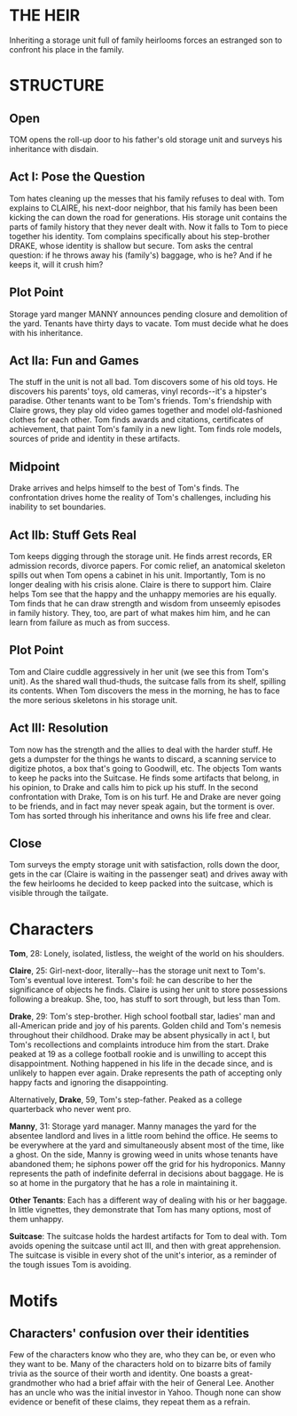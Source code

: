 THE HEIR
========

Inheriting a storage unit full of family heirlooms forces an estranged son to confront his place in the family.

STRUCTURE
=========

Open
----
TOM opens the roll-up door to his father's old storage unit and surveys his inheritance with disdain.

Act I: Pose the Question
-----
Tom hates cleaning up the messes that his family refuses to deal with.
Tom explains to CLAIRE, his next-door neighbor, that his family has been been kicking the can down the road for generations.
His storage unit contains the parts of family history that they never dealt with.
Now it falls to Tom to piece together his identity.
Tom complains specifically about his step-brother DRAKE, whose identity is shallow but secure.
Tom asks the central question: if he throws away his (family's) baggage, who is he?
And if he keeps it, will it crush him?

Plot Point
----------
Storage yard manger MANNY announces pending closure and demolition of the yard.
Tenants have thirty days to vacate.
Tom must decide what he does with his inheritance.

Act IIa: Fun and Games
-------
The stuff in the unit is not all bad.
Tom discovers some of his old toys.
He discovers his parents' toys, old cameras, vinyl records--it's a hipster's paradise.
Other tenants want to be Tom's friends.
Tom's friendship with Claire grows, they play old video games together and model old-fashioned clothes for each other.
Tom finds awards and citations, certificates of achievement, that paint Tom's family in a new light.
Tom finds role models, sources of pride and identity in these artifacts.

Midpoint
--------
Drake arrives and helps himself to the best of Tom's finds.
The confrontation drives home the reality of Tom's challenges, including his inability to set boundaries.

Act IIb: Stuff Gets Real
-------
Tom keeps digging through the storage unit.
He finds arrest records, ER admission records, divorce papers.
For comic relief, an anatomical skeleton spills out when Tom opens a cabinet in his unit.
Importantly, Tom is no longer dealing with his crisis alone.
Claire is there to support him.
Claire helps Tom see that the happy and the unhappy memories are his equally.
Tom finds that he can draw strength and wisdom from unseemly episodes in family history.
They, too, are part of what makes him him, and he can learn from failure as much as from success.

Plot Point
----------
Tom and Claire cuddle aggressively in her unit (we see this from Tom's unit).
As the shared wall thud-thuds, the suitcase falls from its shelf, spilling its contents.
When Tom discovers the mess in the morning, he has to face the more serious skeletons in his storage unit.

Act III: Resolution
-------
Tom now has the strength and the allies to deal with the harder stuff.
He gets a dumpster for the things he wants to discard, a scanning service to digitize photos, a box that's going to Goodwill, etc.
The objects Tom wants to keep he packs into the Suitcase.
He finds some artifacts that belong, in his opinion, to Drake and calls him to pick up his stuff.
In the second confrontation with Drake, Tom is on his turf.
He and Drake are never going to be friends, and in fact may never speak again, but the torment is over.
Tom has sorted through his inheritance and owns his life free and clear.

Close
-----
Tom surveys the empty storage unit with satisfaction, rolls down the door, gets in the car (Claire is waiting in the passenger seat) and drives away with the few heirlooms he decided to keep packed into the suitcase, which is visible through the tailgate.


Characters
==========
**Tom**, 28: Lonely, isolated, listless, the weight of the world on his shoulders.

**Claire**, 25: Girl-next-door, literally--has the storage unit next to Tom's.
Tom's eventual love interest.
Tom's foil: he can describe to her the significance of objects he finds.
Claire is using her unit to store possessions following a breakup.
She, too, has stuff to sort through, but less than Tom.

**Drake**, 29: Tom's step-brother.
High school football star, ladies' man and all-American pride and joy of his parents.
Golden child and Tom's nemesis throughout their childhood.
Drake may be absent physically in act I, but Tom's recollections and complaints introduce him from the start.
Drake peaked at 19 as a college football rookie and is unwilling to accept this disappointment.
Nothing happened in his life in the decade since, and is unlikely to happen ever again.
Drake represents the path of accepting only happy facts and ignoring the disappointing.

Alternatively, **Drake**, 59, Tom's step-father.
Peaked as a college quarterback who never went pro.

**Manny**, 31: Storage yard manager.
Manny manages the yard for the absentee landlord and lives in a little room behind the office.
He seems to be everywhere at the yard and simultaneously absent most of the time, like a ghost.
On the side, Manny is growing weed in units whose tenants have abandoned them; he siphons power off the grid for his hydroponics.
Manny represents the path of indefinite deferral in decisions about baggage.
He is so at home in the purgatory that he has a role in maintaining it.

**Other Tenants**: Each has a different way of dealing with his or her baggage.
In little vignettes, they demonstrate that Tom has many options, most of them unhappy.

**Suitcase**: The suitcase holds the hardest artifacts for Tom to deal with.
Tom avoids opening the suitcase until act III, and then with great apprehension.
The suitcase is visible in every shot of the unit's interior, as a reminder of the tough issues Tom is avoiding.


Motifs
======

Characters' confusion over their identities
-------------------------------------------

Few of the characters know who they are, who they can be, or even who they want to be.
Many of the characters hold on to bizarre bits of family trivia as the source of their worth and identity.
One boasts a great-grandmother who had a brief affair with the heir of General Lee.
Another has an uncle who was the initial investor in Yahoo.
Though none can show evidence or benefit of these claims, they repeat them as a refrain.
